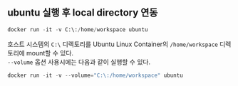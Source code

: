 ## ubuntu 실행 후 local directory 연동
```python
docker run -it -v C:\:/home/workspace ubuntu
```

호스트 시스템의 `C:\` 디렉토리를 Ubuntu Linux Container의 `/home/workspace` 디렉토리에 mount할 수 있다. <br>
`--volume` 옵션 사용시에는 다음과 같이 실행할 수 있다. 

```python
docker run -it -v --volume="C:\:/home/workspace" ubuntu
```
